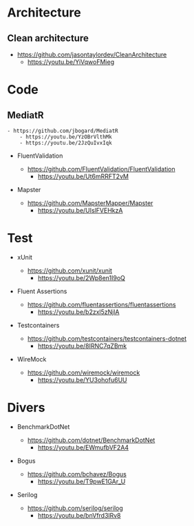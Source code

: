 # Architecture

## Clean architecture
- https://github.com/jasontaylordev/CleanArchitecture
    - https://youtu.be/YiVqwoFMieg

# Code

## MediatR
    - https://github.com/jbogard/MediatR
        - https://youtu.be/YzOBrVlthMk
        - https://youtu.be/2JzQuIvxIqk

- FluentValidation
    - https://github.com/FluentValidation/FluentValidation
        - https://youtu.be/Ut6mRRFT2vM

- Mapster
    - https://github.com/MapsterMapper/Mapster
        - https://youtu.be/UIslFVEHkzA

# Test

- xUnit
    - https://github.com/xunit/xunit
        - https://youtu.be/2Wp8en1I9oQ

- Fluent Assertions
    - https://github.com/fluentassertions/fluentassertions
        - https://youtu.be/b2zxl5zNjlA 

- Testcontainers
    - https://github.com/testcontainers/testcontainers-dotnet
        - https://youtu.be/8IRNC7qZBmk

- WireMock
    - https://github.com/wiremock/wiremock
        - https://youtu.be/YU3ohofu6UU 

# Divers

- BenchmarkDotNet
    - https://github.com/dotnet/BenchmarkDotNet
        - https://youtu.be/EWmufbVF2A4

- Bogus
    - https://github.com/bchavez/Bogus
        - https://youtu.be/T9pwE1GAr_U

- Serilog
    - https://github.com/serilog/serilog
        - https://youtu.be/bnVfrd3lRv8  
